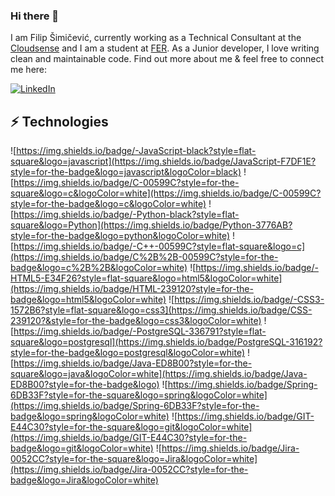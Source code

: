 
<!--
**facafile/facafile** is a ✨ _special_ ✨ repository because its `README.md` (this file) appears on your GitHub profile.

Here are some ideas to get you started:

- 🔭 I’m currently working on ...
- 🌱 I’m currently learning ...
- 👯 I’m looking to collaborate on ...
- 🤔 I’m looking for help with ...
- 💬 Ask me about ...
- 📫 How to reach me: ...
- 😄 Pronouns: ...
- ⚡ Fun fact: ...
[![Top Langs](https://github-readme-stats.vercel.app/api/top-langs/?username=facafile)](https://github.com/facafile/github-readme-stats)
-->
### Hi there 👋

I am Filip Šimičević, currently working as a Technical Consultant at the [Cloudsense](https://www.cloudsense.com/) and I am a student at [FER](https://www.fer.unizg.hr/). As a Junior developer, I love writing clean and maintainable code. Find out more about me & feel free to connect me here:

[![LinkedIn](https://img.shields.io/badge/linkedin-%230077B5.svg?style=for-the-badge&logo=linkedin&logoColor=white&link=https://www.linkedin.com/in/filip-šimičević-13041623b/)](https://www.linkedin.com/in/filip-šimičević-13041623b/)


## ⚡ Technologies

![https://img.shields.io/badge/-JavaScript-black?style=flat-square&logo=javascript](https://img.shields.io/badge/JavaScript-F7DF1E?style=for-the-badge&logo=javascript&logoColor=black)
![https://img.shields.io/badge/C-00599C?style=for-the-square&logo=c&logoColor=white](https://img.shields.io/badge/C-00599C?style=for-the-badge&logo=c&logoColor=white)
![https://img.shields.io/badge/-Python-black?style=flat-square&logo=Python](https://img.shields.io/badge/Python-3776AB?style=for-the-badge&logo=python&logoColor=white)
![https://img.shields.io/badge/-C++-00599C?style=flat-square&logo=c](https://img.shields.io/badge/C%2B%2B-00599C?style=for-the-badge&logo=c%2B%2B&logoColor=white)
![https://img.shields.io/badge/-HTML5-E34F26?style=flat-square&logo=html5&logoColor=white](https://img.shields.io/badge/HTML-239120?style=for-the-badge&logo=html5&logoColor=white)
![https://img.shields.io/badge/-CSS3-1572B6?style=flat-square&logo=css3](https://img.shields.io/badge/CSS-239120?&style=for-the-badge&logo=css3&logoColor=white)
![https://img.shields.io/badge/-PostgreSQL-336791?style=flat-square&logo=postgresql](https://img.shields.io/badge/PostgreSQL-316192?style=for-the-badge&logo=postgresql&logoColor=white)
![https://img.shields.io/badge/Java-ED8B00?style=for-the-square&logo=java&logoColor=white](https://img.shields.io/badge/Java-ED8B00?style=for-the-badge&logo)
![https://img.shields.io/badge/Spring-6DB33F?style=for-the-square&logo=spring&logoColor=white](https://img.shields.io/badge/Spring-6DB33F?style=for-the-badge&logo=spring&logoColor=white)
![https://img.shields.io/badge/GIT-E44C30?style=for-the-square&logo=git&logoColor=white](https://img.shields.io/badge/GIT-E44C30?style=for-the-badge&logo=git&logoColor=white)
![https://img.shields.io/badge/Jira-0052CC?style=for-the-square&logo=Jira&logoColor=white](https://img.shields.io/badge/Jira-0052CC?style=for-the-badge&logo=Jira&logoColor=white)


